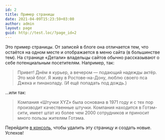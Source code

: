 ```yaml
---
id: 2
title: Пример страницы
date: 2021-04-09T15:23:59+03:00
author: admin
layout: page
guid: http://test.loc/?page_id=2
---
```

Это пример страницы. От записей в блоге она отличается тем, что остаётся на одном месте и отображается в меню сайта (в большинстве тем). На странице &laquo;Детали&raquo; владельцы сайтов обычно рассказывают о себе потенциальным посетителям. Например, так:

<blockquote class="wp-block-quote">
  <p>
    Привет! Днём я курьер, а вечером &#8212; подающий надежды актёр. Это мой блог. Я живу в Ростове-на-Дону, люблю своего пса Джека и пинаколаду. (И ещё попадать под дождь.)
  </p>
</blockquote>

&#8230;или так:

<blockquote class="wp-block-quote">
  <p>
    Компания &laquo;Штучки XYZ&raquo; была основана в 1971 году и с тех пор производит качественные штучки. Компания находится в Готэм-сити, имеет штат из более чем 2000 сотрудников и приносит много пользы жителям Готэма.
  </p>
</blockquote>

Перейдите [в консоль](http://test.loc/wp-admin/), чтобы удалить эту страницу и создать новые. Успехов!